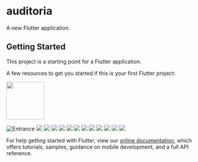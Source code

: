 # auditoria

A new Flutter application.

## Getting Started

This project is a starting point for a Flutter application.

A few resources to get you started if this is your first Flutter project:

<p float="left">
  <img src="/img1.png](https://github.com/FarhanNanoCoder/heartify/blob/main/a-2.jpg)" width="100" />
</p>

![Entrance](https://github.com/FarhanNanoCoder/heartify/blob/main/a-2.jpg)
![](https://github.com/FarhanNanoCoder/heartify/blob/main/a-3.jpg)
![](https://github.com/FarhanNanoCoder/heartify/blob/main/a-8.jpg)
![](https://github.com/FarhanNanoCoder/heartify/blob/main/a-9.jpg)
![](https://github.com/FarhanNanoCoder/heartify/blob/main/a-21.jpg)
![](https://github.com/FarhanNanoCoder/heartify/blob/main/a-24.jpg)
![](https://github.com/FarhanNanoCoder/heartify/blob/main/a-28.jpg)
![](https://github.com/FarhanNanoCoder/heartify/blob/main/a-29.jpg)
![](https://github.com/FarhanNanoCoder/heartify/blob/main/a-33.jpg)
![](https://github.com/FarhanNanoCoder/heartify/blob/main/a-37.jpg)
![](https://github.com/FarhanNanoCoder/heartify/blob/main/a-38.jpg)
![](https://github.com/FarhanNanoCoder/heartify/blob/main/a-40.jpg)
![](https://github.com/FarhanNanoCoder/heartify/blob/main/a-41.jpg)

For help getting started with Flutter, view our
[online documentation](https://flutter.dev/docs), which offers tutorials,
samples, guidance on mobile development, and a full API reference.
